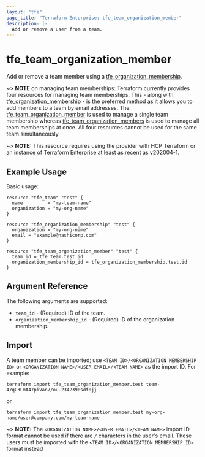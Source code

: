 ```yaml
---
layout: "tfe"
page_title: "Terraform Enterprise: tfe_team_organization_member"
description: |-
  Add or remove a user from a team.
---
```


# tfe_team_organization_member

Add or remove a team member using a
[tfe_organization_membership](organization_membership.html).

~> **NOTE** on managing team memberships: Terraform currently provides four
resources for managing team memberships. This - along with [tfe_organization_membership](organization_membership.html) - is the preferred method as it
allows you to add members to a team by email addresses. The [tfe_team_organization_member](team_organization_member.html) is used to manage a single team membership whereas [tfe_team_organization_members](team_organization_members.html) is used to manage all team memberships at once. All four resources cannot be used for the same team simultaneously.

~> **NOTE:** This resource requires using the provider with HCP Terraform or
an instance of Terraform Enterprise at least as recent as v202004-1.

## Example Usage

Basic usage:

```hcl
resource "tfe_team" "test" {
  name         = "my-team-name"
  organization = "my-org-name"
}

resource "tfe_organization_membership" "test" {
  organization = "my-org-name"
  email = "example@hashicorp.com"
}

resource "tfe_team_organization_member" "test" {
  team_id = tfe_team.test.id
  organization_membership_id = tfe_organization_membership.test.id
}
```

## Argument Reference

The following arguments are supported:

* `team_id` - (Required) ID of the team.
* `organization_membership_id` - (Required) ID of the organization membership.

## Import

A team member can be imported; use `<TEAM ID>/<ORGANIZATION MEMBERSHIP ID>` or `<ORGANIZATION NAME>/<USER EMAIL>/<TEAM NAME>`
as the import ID. For example:

```shell
terraform import tfe_team_organization_member.test team-47qC3LmA47piVan7/ou-2342390sdf0jj
```
or
```shell
terraform import tfe_team_organization_member.test my-org-name/user@company.com/my-team-name
```
~> **NOTE:** The `<ORGANIZATION NAME>/<USER EMAIL>/<TEAM NAME>` import ID format cannot be used if there are `/` characters in the user's email. These users must be imported with the `<TEAM ID>/<ORGANIZATION MEMBERSHIP ID>` format instead  